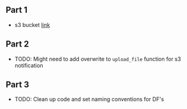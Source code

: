 ## Part 1
* s3 bucket [link](https://s3.us-east-1.amazonaws.com/yossi-rearc-test/api_rest/)

## Part 2
* TODO: Might need to add overwrite to `upload_file` function for s3 notification

## Part 3
* TODO: Clean up code and set naming conventions for DF's

